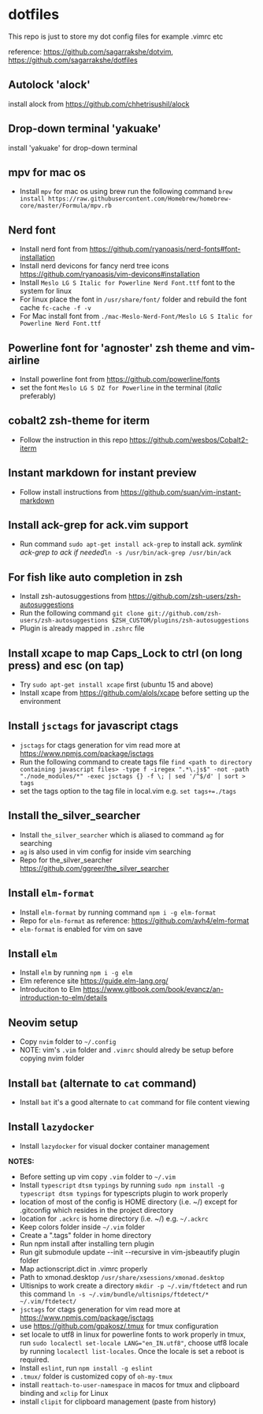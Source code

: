 dotfiles
========
This repo is just to store my dot config files for example .vimrc etc

reference: https://github.com/sagarrakshe/dotvim, https://github.com/sagarrakshe/dotfiles

## Autolock 'alock'
install alock from https://github.com/chhetrisushil/alock

## Drop-down terminal 'yakuake'
install 'yakuake' for drop-down terminal

## mpv for mac os
- Install `mpv` for mac os using brew run the following command `brew install https://raw.githubusercontent.com/Homebrew/homebrew-core/master/Formula/mpv.rb`

## Nerd font
- Install nerd font from https://github.com/ryanoasis/nerd-fonts#font-installation
- Install nerd devicons for fancy nerd tree icons https://github.com/ryanoasis/vim-devicons#installation
- Install `Meslo LG S Italic for Powerline Nerd Font.ttf` font to the system for linux
- For linux place the font in `/usr/share/font/` folder and rebuild the font cache `fc-cache -f -v`
- For Mac install font from `./mac-Meslo-Nerd-Font/Meslo LG S Italic for Powerline Nerd Font.ttf`

## Powerline font for 'agnoster' zsh theme and vim-airline
- Install powerline font from https://github.com/powerline/fonts
- set the font `Meslo LG S DZ for Powerline` in the terminal (_italic_ preferably)

## cobalt2 zsh-theme for iterm
- Follow the instruction in this repo https://github.com/wesbos/Cobalt2-iterm

## Instant markdown for instant preview
- Follow install instructions from https://github.com/suan/vim-instant-markdown

## Install ack-grep for ack.vim support
- Run command `sudo apt-get install ack-grep` to install ack. _symlink ack-grep to ack if needed_`ln -s /usr/bin/ack-grep /usr/bin/ack`

## For fish like auto completion in zsh
- Install zsh-autosuggestions from https://github.com/zsh-users/zsh-autosuggestions
- Run the following command `git clone git://github.com/zsh-users/zsh-autosuggestions $ZSH_CUSTOM/plugins/zsh-autosuggestions`
- Plugin is already mapped in `.zshrc` file

## Install xcape to map Caps_Lock to ctrl (on long press) and esc (on tap)
- Try `sudo apt-get install xcape` first (ubuntu 15 and above)
- Install xcape from https://github.com/alols/xcape before setting up the environment

## Install `jsctags` for javascript ctags
- `jsctags` for ctags generation for vim read more at https://www.npmjs.com/package/jsctags
- Run the following command to create tags file `find <path to directory containing javascript files> -type f -iregex ".*\.js$" -not -path "./node_modules/*" -exec jsctags {} -f \; | sed '/^$/d' | sort > tags`
- set the tags option to the tag file in local.vim e.g. `set tags+=./tags`

## Install the_silver_searcher
- Install `the_silver_searcher` which is aliased to command `ag` for searching
- `ag` is also used in vim config for inside vim searching
- Repo for the_silver_searcher https://github.com/ggreer/the_silver_searcher

## Install `elm-format`
- Install `elm-format` by running command `npm i -g elm-format`
- Repo for `elm-format` as reference: https://github.com/avh4/elm-format
- `elm-format` is enabled for vim on save

## Install `elm`
- Install `elm` by running `npm i -g elm`
- Elm reference site https://guide.elm-lang.org/
- Introduciton to Elm https://www.gitbook.com/book/evancz/an-introduction-to-elm/details

## Neovim setup
- Copy `nvim` folder to `~/.config`
- NOTE: vim's `.vim` folder and `.vimrc` should alredy be setup before copying nvim folder

## Install `bat` (alternate to `cat` command) 
- Install `bat` it's a good alternate to `cat` command for file content viewing

## Install `lazydocker`
- Install `lazydocker` for visual docker container management

**NOTES:** 
  - Before setting up vim copy `.vim` folder to `~/.vim`
  - Install `typescript` `dtsm` `typings` by running `sudo npm install -g typescript dtsm typings` for typescripts plugin to work properly
  - location of most of the config is HOME directory (i.e. ~/) except for .gitconfig which resides in the project directory
  - location for `.ackrc` is home directory (i.e. ~/) e.g. `~/.ackrc`
  - Keep colors folder inside `~/.vim` folder
  - Create a ".tags" folder in home directory
  - Run npm install after installing tern plugin
  - Run git submodule update --init --recursive in vim-jsbeautify plugin folder
  - Map actionscript.dict in .vimrc properly
  - Path to xmonad.desktop `/usr/share/xsessions/xmonad.desktop`
  - Ultisnips to work create a directory `mkdir -p ~/.vim/ftdetect` and run this command `ln -s ~/.vim/bundle/ultisnips/ftdetect/* ~/.vim/ftdetect/`
  - `jsctags` for ctags generation for vim read more at https://www.npmjs.com/package/jsctags
  - use https://github.com/gpakosz/.tmux for tmux configuration
  - set locale to utf8 in linux for powerline fonts to work properly in tmux, run `sudo localectl set-locale LANG="en_IN.utf8"`, choose utf8 locale by running `localectl list-locales`. Once the locale is set a reboot is required.
  - Install `eslint`, run `npm install -g eslint`
  - `.tmux/` folder is customized copy of `oh-my-tmux`
  - install `reattach-to-user-namespace` in macos for tmux and clipboard binding and `xclip` for Linux
  - install `clipit` for clipboard management (paste from history)
